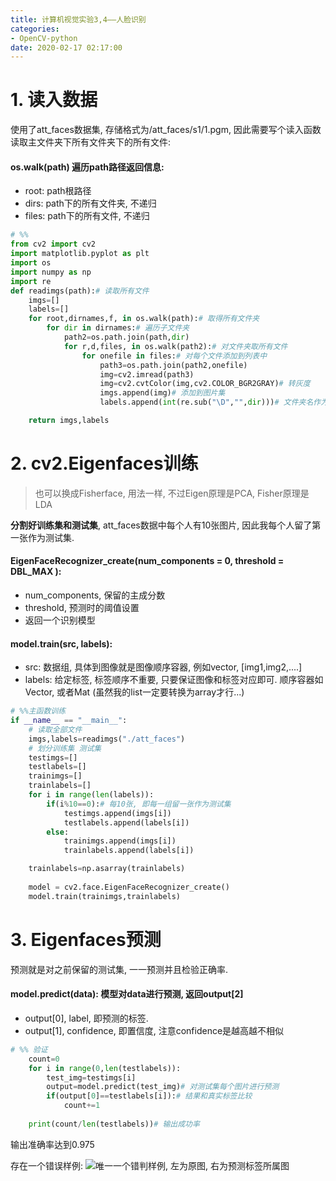 ```yaml
---
title: 计算机视觉实验3,4——人脸识别
categories:
- OpenCV-python
date: 2020-02-17 02:17:00
---
```

# 1. 读入数据
使用了att_faces数据集, 存储格式为/att_faces/s1/1.pgm, 因此需要写个读入函数读取主文件夹下所有文件夹下的所有文件:

####     os.walk(path) 遍历path路径返回信息:
- root: path根路径
- dirs:  path下的所有文件夹, 不递归
- files: path下的所有文件, 不递归

```py
# %%
from cv2 import cv2
import matplotlib.pyplot as plt
import os
import numpy as np
import re
def readimgs(path):# 读取所有文件
    imgs=[]
    labels=[]
    for root,dirnames,f, in os.walk(path):# 取得所有文件夹
        for dir in dirnames:# 遍历子文件夹
            path2=os.path.join(path,dir)
            for r,d,files, in os.walk(path2):# 对文件夹取所有文件
                for onefile in files:# 对每个文件添加到列表中
                    path3=os.path.join(path2,onefile)
                    img=cv2.imread(path3)
                    img=cv2.cvtColor(img,cv2.COLOR_BGR2GRAY)# 转灰度
                    imgs.append(img)# 添加到图片集
                    labels.append(int(re.sub("\D","",dir)))# 文件夹名作为标签

    return imgs,labels
```



# 2. cv2.Eigenfaces训练 

>也可以换成Fisherface, 用法一样, 不过Eigen原理是PCA, Fisher原理是LDA

**分割好训练集和测试集**, att_faces数据中每个人有10张图片, 因此我每个人留了第一张作为测试集.

####     EigenFaceRecognizer_create(num_components = 0, threshold = DBL_MAX ):

- num_components, 保留的主成分数
- threshold,  预测时的阈值设置
- 返回一个识别模型


####     model.train(src, labels): 
- src: 数据组, 具体到图像就是图像顺序容器, 例如vector<Mat>, [img1,img2,....]
- labels: 给定标签,  标签顺序不重要, 只要保证图像和标签对应即可. 顺序容器如Vector, 或者Mat  (虽然我的list一定要转换为array才行...)


```py
# %%主函数训练
if __name__ == "__main__":
    # 读取全部文件
    imgs,labels=readimgs("./att_faces")
    # 划分训练集 测试集
    testimgs=[]
    testlabels=[]
    trainimgs=[]
    trainlabels=[]
    for i in range(len(labels)):
        if(i%10==0):# 每10张, 即每一组留一张作为测试集
            testimgs.append(imgs[i])
            testlabels.append(labels[i])
        else:
            trainimgs.append(imgs[i])
            trainlabels.append(labels[i])

    trainlabels=np.asarray(trainlabels)
    
    model = cv2.face.EigenFaceRecognizer_create()
    model.train(trainimgs,trainlabels)
```

# 3. Eigenfaces预测
预测就是对之前保留的测试集, 一一预测并且检验正确率.

####      model.predict(data): 模型对data进行预测, 返回output[2]
- output[0], label, 即预测的标签.
- output[1], confidence, 即置信度, 注意confidence是越高越不相似

```py
# %% 验证
    count=0
    for i in range(0,len(testlabels)):
        test_img=testimgs[i]
        output=model.predict(test_img)# 对测试集每个图片进行预测
        if(output[0]==testlabels[i]):# 结果和真实标签比较
            count+=1
    
    print(count/len(testlabels))# 输出成功率
```


输出准确率达到0.975

存在一个错误样例: 
![唯一一个错判样例, 左为原图, 右为预测标签所属图](https://wx3.sinaimg.cn/mw1024/b8e57787gy1ggttetk3obj2073046mx1.jpg)

